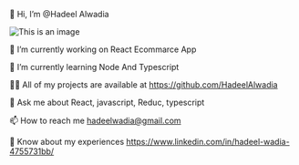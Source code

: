   👋 Hi, I’m @Hadeel Alwadia   

   ![This is an image](https://www11.0zz0.com/2022/12/20/19/774981112.jpg)


🔭 I’m currently working on React Ecommarce App

🌱 I’m currently learning Node And Typescript

👨‍💻 All of my projects are available at https://github.com/HadeelAlwadia

💬 Ask me about React, javascript, Reduc, typescript

📫 How to reach me hadeelwadia@gmail.com

📄 Know about my experiences https://www.linkedin.com/in/hadeel-wadia-4755731bb/
<!---
HadeelAlwadia/HadeelAlwadia is a ✨ special ✨ repository because its `README.md` (this file) appears on your GitHub profile.
You can click the Preview link to take a look at your changes.
--->
